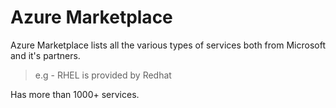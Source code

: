 # Azure Marketplace

Azure Marketplace lists all the various types of services both from Microsoft and it's partners.

> e.g - RHEL is provided by Redhat

Has more than 1000+ services.
